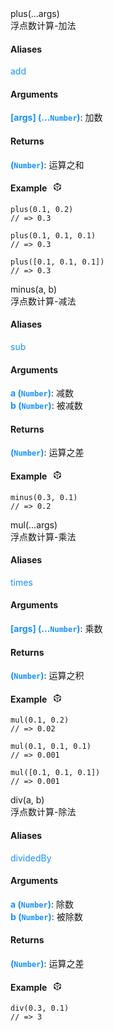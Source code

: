 <div><div id="plus" class="item-method-name" style="margin-top: -65px; padding-top: 65px;"><div class="item-method-name-area">plus(...args)</div></div><div class="item-method-content"><div>浮点数计算-加法</div><h4>Aliases</h4><div style="color: #1890ff;">add</div><h4>Arguments</h4><div><strong style="color: #1890ff;">[args]</strong><strong style="color: #1890ff;"> (...<code>Number</code>)</strong><span>: 加数</span></div><h4>Returns</h4><span><strong style="color: #1890ff;">(<code>Number</code>)</strong><span>: 运算之和</span></span><h4><span>Example</span><i style="margin-left: 10px; cursor: pointer;" ariaLabel="图标: code" class="anticon anticon-code-sandbox action-showREPL" data-funcname="plus" data-example="120,156,139,86,42,200,41,45,214,48,208,51,212,81,48,208,51,210,140,201,211,215,87,176,181,3,178,141,149,116,80,228,32,4,54,5,209,40,42,98,81,148,196,2,0,92,209,22,37"><svg viewBox="64 64 896 896" focusable="false" data-icon="code-sandbox" width="1em" height="1em" fill="currentColor" aria-hidden="true"><path d="M709.6 210l.4-.2h.2L512 96 313.9 209.8h-.2l.7.3L151.5 304v416L512 928l360.5-208V304l-162.9-94zM482.7 843.6L339.6 761V621.4L210 547.8V372.9l272.7 157.3v313.4zM238.2 321.5l134.7-77.8 138.9 79.7 139.1-79.9 135.2 78-273.9 158-274-158zM814 548.3l-128.8 73.1v139.1l-143.9 83V530.4L814 373.1v175.2z"></path></svg></i></h4><div style="display: none;">暂无</div><pre><code><span class="hljs-title function_">plus</span>(<span class="hljs-number">0.1</span>, <span class="hljs-number">0.2</span>)
<span class="hljs-comment">// =&gt; 0.3</span></code></pre><pre><code><span class="hljs-title function_">plus</span>(<span class="hljs-number">0.1</span>, <span class="hljs-number">0.1</span>, <span class="hljs-number">0.1</span>)
<span class="hljs-comment">// =&gt; 0.3</span></code></pre><pre><code><span class="hljs-title function_">plus</span>([<span class="hljs-number">0.1</span>, <span class="hljs-number">0.1</span>, <span class="hljs-number">0.1</span>])
<span class="hljs-comment">// =&gt; 0.3</span></code></pre></div></div>
<div><div id="minus" class="item-method-name" style="margin-top: -65px; padding-top: 65px;"><div class="item-method-name-area">minus(a, b)</div></div><div class="item-method-content"><div>浮点数计算-减法</div><h4>Aliases</h4><div style="color: #1890ff;">sub</div><h4>Arguments</h4><div><strong style="color: #1890ff;">a</strong><strong style="color: #1890ff;"> (<code>Number</code>)</strong><span>: 减数</span></div><div><strong style="color: #1890ff;">b</strong><strong style="color: #1890ff;"> (<code>Number</code>)</strong><span>: 被减数</span></div><h4>Returns</h4><span><strong style="color: #1890ff;">(<code>Number</code>)</strong><span>: 运算之差</span></span><h4><span>Example</span><i style="margin-left: 10px; cursor: pointer;" ariaLabel="图标: code" class="anticon anticon-code-sandbox action-showREPL" data-funcname="minus" data-example="120,156,139,86,202,205,204,43,45,214,48,208,51,214,81,48,208,51,212,140,201,211,215,87,176,181,3,178,141,148,98,1,125,53,7,89"><svg viewBox="64 64 896 896" focusable="false" data-icon="code-sandbox" width="1em" height="1em" fill="currentColor" aria-hidden="true"><path d="M709.6 210l.4-.2h.2L512 96 313.9 209.8h-.2l.7.3L151.5 304v416L512 928l360.5-208V304l-162.9-94zM482.7 843.6L339.6 761V621.4L210 547.8V372.9l272.7 157.3v313.4zM238.2 321.5l134.7-77.8 138.9 79.7 139.1-79.9 135.2 78-273.9 158-274-158zM814 548.3l-128.8 73.1v139.1l-143.9 83V530.4L814 373.1v175.2z"></path></svg></i></h4><div style="display: none;">暂无</div><pre><code><span class="hljs-title function_">minus</span>(<span class="hljs-number">0.3</span>, <span class="hljs-number">0.1</span>)
<span class="hljs-comment">// =&gt; 0.2</span></code></pre></div></div>
<div><div id="mul" class="item-method-name" style="margin-top: -65px; padding-top: 65px;"><div class="item-method-name-area">mul(...args)</div></div><div class="item-method-content"><div>浮点数计算-乘法</div><h4>Aliases</h4><div style="color: #1890ff;">times</div><h4>Arguments</h4><div><strong style="color: #1890ff;">[args]</strong><strong style="color: #1890ff;"> (...<code>Number</code>)</strong><span>: 乘数</span></div><h4>Returns</h4><span><strong style="color: #1890ff;">(<code>Number</code>)</strong><span>: 运算之积</span></span><h4><span>Example</span><i style="margin-left: 10px; cursor: pointer;" ariaLabel="图标: code" class="anticon anticon-code-sandbox action-showREPL" data-funcname="mul" data-example="120,156,139,86,202,45,205,209,48,208,51,212,81,48,208,51,210,140,201,211,215,87,176,181,3,178,13,140,148,116,144,229,32,4,178,2,3,67,168,138,104,20,37,177,104,106,98,1,83,199,21,174"><svg viewBox="64 64 896 896" focusable="false" data-icon="code-sandbox" width="1em" height="1em" fill="currentColor" aria-hidden="true"><path d="M709.6 210l.4-.2h.2L512 96 313.9 209.8h-.2l.7.3L151.5 304v416L512 928l360.5-208V304l-162.9-94zM482.7 843.6L339.6 761V621.4L210 547.8V372.9l272.7 157.3v313.4zM238.2 321.5l134.7-77.8 138.9 79.7 139.1-79.9 135.2 78-273.9 158-274-158zM814 548.3l-128.8 73.1v139.1l-143.9 83V530.4L814 373.1v175.2z"></path></svg></i></h4><div style="display: none;">暂无</div><pre><code><span class="hljs-title function_">mul</span>(<span class="hljs-number">0.1</span>, <span class="hljs-number">0.2</span>)
<span class="hljs-comment">// =&gt; 0.02</span></code></pre><pre><code><span class="hljs-title function_">mul</span>(<span class="hljs-number">0.1</span>, <span class="hljs-number">0.1</span>, <span class="hljs-number">0.1</span>)
<span class="hljs-comment">// =&gt; 0.001</span></code></pre><pre><code><span class="hljs-title function_">mul</span>([<span class="hljs-number">0.1</span>, <span class="hljs-number">0.1</span>, <span class="hljs-number">0.1</span>])
<span class="hljs-comment">// =&gt; 0.001</span></code></pre></div></div>
<div><div id="div" class="item-method-name" style="margin-top: -65px; padding-top: 65px;"><div class="item-method-name-area">div(a, b)</div></div><div class="item-method-content"><div>浮点数计算-除法</div><h4>Aliases</h4><div style="color: #1890ff;">dividedBy</div><h4>Arguments</h4><div><strong style="color: #1890ff;">a</strong><strong style="color: #1890ff;"> (<code>Number</code>)</strong><span>: 除数</span></div><div><strong style="color: #1890ff;">b</strong><strong style="color: #1890ff;"> (<code>Number</code>)</strong><span>: 被除数</span></div><h4>Returns</h4><span><strong style="color: #1890ff;">(<code>Number</code>)</strong><span>: 运算之差</span></span><h4><span>Example</span><i style="margin-left: 10px; cursor: pointer;" ariaLabel="图标: code" class="anticon anticon-code-sandbox action-showREPL" data-funcname="div" data-example="120,156,139,86,74,201,44,211,48,208,51,214,81,48,208,51,212,140,201,211,215,87,176,181,83,48,86,138,5,0,86,235,6,19"><svg viewBox="64 64 896 896" focusable="false" data-icon="code-sandbox" width="1em" height="1em" fill="currentColor" aria-hidden="true"><path d="M709.6 210l.4-.2h.2L512 96 313.9 209.8h-.2l.7.3L151.5 304v416L512 928l360.5-208V304l-162.9-94zM482.7 843.6L339.6 761V621.4L210 547.8V372.9l272.7 157.3v313.4zM238.2 321.5l134.7-77.8 138.9 79.7 139.1-79.9 135.2 78-273.9 158-274-158zM814 548.3l-128.8 73.1v139.1l-143.9 83V530.4L814 373.1v175.2z"></path></svg></i></h4><div style="display: none;">暂无</div><pre><code><span class="hljs-title function_">div</span>(<span class="hljs-number">0.3</span>, <span class="hljs-number">0.1</span>)
<span class="hljs-comment">// =&gt; 3</span></code></pre></div></div>